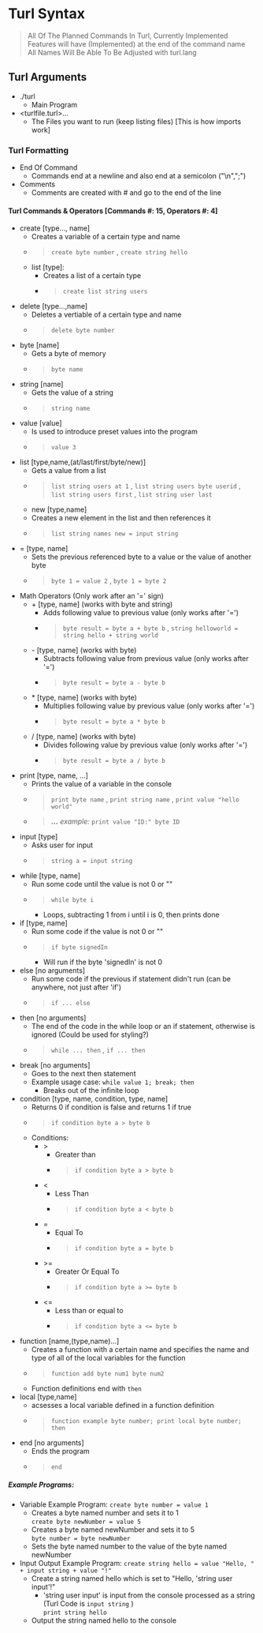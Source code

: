 # Turl Syntax
> All Of The Planned Commands In Turl, Currently Implemented Features will have (Implemented) at the end of the command name  
> All Names Will Be Able To Be Adjusted with turl.lang
## Turl Arguments
- ./turl
  - Main Program
- <turlfile.turl>...
  - The Files you want to run (keep listing files) [This is how imports work]
### Turl Formatting
- End Of Command
  - Commands end at a newline and also end at a semicolon ("\n",";")
- Comments
  - Comments are created with # and go to the end of the line
#### Turl Commands & Operators [Commands #: 15, Operators #: 4]
- create [type..., name]
  - Creates a variable of a certain type and name
  - > `create byte number` , `create string hello`
  - list [type]:
    - Creates a list of a certain type
    - > `create list string users`
- delete [type...,name]
  - Deletes a vertiable of a certain type and name
  - > `delete byte number`
- byte [name]
  - Gets a byte of memory
  - > `byte name`
- string [name]
  - Gets the value of a string
  - > `string name`
- value [value]
  - Is used to introduce preset values into the program
  - > `value 3`
- list [type,name,(at/last/first/byte/new)]
  - Gets a value from a list
  - > `list string users at 1` , `list string users byte userid` , `list string users first` , `list string user last`
  - new [type,name]
  - Creates a new element in the list and then references it
  - > `list string names new = input string`
- = [type, name]
  - Sets the previous referenced byte to a value or the value of another byte
  - > `byte 1 = value 2` , `byte 1 = byte 2`
- Math Operators (Only work after an '=' sign)
  - \+ [type, name] (works with byte and string)
    - Adds following value to previous value (only works after '=')
    - > `byte result = byte a + byte b` , `string helloworld = string hello + string world`
  - \- [type, name] (works with byte)
    - Subtracts following value from previous value (only works after '=')
    - > `byte result = byte a - byte b`
  - \* [type, name] (works with byte)
    - Multiplies following value by previous value (only works after '=')
    - > `byte result = byte a * byte b`
  - / [type, name] (works with byte)
    - Divides following value by previous value (only works after '=')
    - > `byte result = byte a / byte b`
- print [type, name, ...]
  - Prints the value of a variable in the console
  - > `print byte name` , `print string name` , `print value "hello world"`
  - > ***...** example:* `print value "ID:" byte ID`
- input [type]
  - Asks user for input
  - > `string a = input string`
- while [type, name]
  - Run some code until the value is not 0 or ""
  - > `while byte i`
    - Loops, subtracting 1 from i until i is 0, then prints done
- if [type, name]
  - Run some code if the value is not 0 or ""
  - > `if byte signedIn`
    - Will run if the byte 'signedIn' is not 0
- else [no arguments]
  - Run some code if the previous if statement didn't run (can be anywhere, not just after 'if')
  - > `if ... else`
- then [no arguments]
  - The end of the code in the while loop or an if statement, otherwise is ignored (Could be used for styling?)
  - > `while ... then` , `if ... then`
- break [no arguments]
  - Goes to the next then statement
  - Example usage case: `while value 1; break; then`
    - Breaks out of the infinite loop
- condition [type, name, condition, type, name]
  - Returns 0 if condition is false and returns 1 if true
  - > `if condition byte a > byte b`
  - Conditions:  
    - \>  
      - Greater than  
      - > `if condition byte a > byte b`
    - <  
      - Less Than  
      - > `if condition byte a < byte b`
    - =  
      - Equal To  
      - > `if condition byte a = byte b`
    - \>=  
      - Greater Or Equal To  
      - > `if condition byte a >= byte b`
    - <=  
      - Less than or equal to  
      - > `if condition byte a <= byte b`
- function [name,(type,name)...]
  - Creates a function with a certain name and specifies the name and type of all of the local variables for the function
  - > `function add byte num1 byte num2`
  - Function definitions end with `then`
- local [type,name]
  - acsesses a local variable defined in a function definition
  - > `function example byte number; print local byte number; then`  
- end [no arguments]  
  - Ends the program  
  - > `end`  
##### Example Programs:
- Variable Example Program: 
  `create byte number = value 1`
  - Creates a byte named number and sets it to 1  
  `create byte newNumber = value 5`  
  - Creates a byte named newNumber and sets it to 5  
  `byte number = byte newNumber`
  - Sets the byte named number to the value of the byte named newNumber  
- Input Output Example Program:
  `create string hello = value "Hello, " + input string + value "!"`  
  - Create a string named hello which is set to "Hello, 'string user input'!"
    - 'string user input' is input from the console processed as a string (Turl Code is `input string` )  
  `print string hello`  
  - Output the string named hello to the console